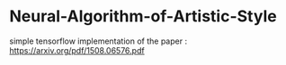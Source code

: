 # Neural-Algorithm-of-Artistic-Style
simple tensorflow implementation of the paper : https://arxiv.org/pdf/1508.06576.pdf
